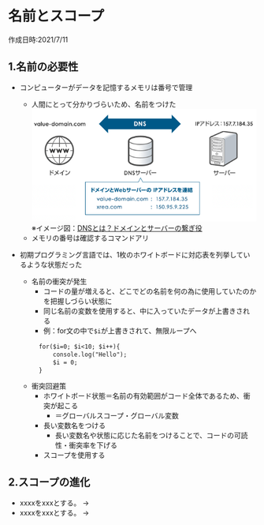 # 名前とスコープ
作成日時:2021/7/11

## 1.名前の必要性
* コンピューターがデータを記憶するメモリは番号で管理
  * 人間にとって分かりづらいため、名前をつけた
  ![](2021-07-12-21-40-42.png)
  ※イメージ図：[DNSとは？ドメインとサーバーの繋ぎ役](https://www.value-domain.com/media/dns/)
  * メモリの番号は確認するコマンドアリ

* 初期プログラミング言語では、1枚のホワイトボードに対応表を列挙しているような状態だった
  * 名前の衝突が発生
    * コードの量が増えると、どこでどの名前を何の為に使用していたのかを把握しづらい状態に
    * 同じ名前の変数を使用すると、中に入っていたデータが上書きされる
    * 例：for文の中で`$i`が上書きされて、無限ループへ
    ```
      for($i=0; $i<10; $i++){
          console.log("Hello");
          $i = 0;
      }
    ```
  * 衝突回避策
    * ホワイトボード状態＝名前の有効範囲がコード全体であるため、衝突が起こる
      * ＝グローバルスコープ・グローバル変数
    * 長い変数名をつける
      * 長い変数名や状態に応じた名前をつけることで、コードの可読性・衝突率を下げる
    * スコープを使用する

## 2.スコープの進化
* xxxxをxxxとする。
→
* xxxxをxxxとする。
→
